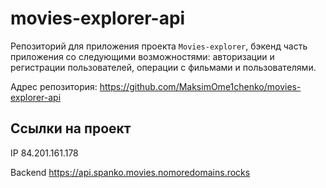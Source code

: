 # movies-explorer-api
Репозиторий для приложения проекта `Movies-explorer`, бэкенд часть приложения со следующими возможностями: авторизации и регистрации пользователей, операции с фильмами и пользователями. 
  
Адрес репозитория: https://github.com/MaksimOme1chenko/movies-explorer-api

## Ссылки на проект

IP 84.201.161.178

Backend https://api.spanko.movies.nomoredomains.rocks
